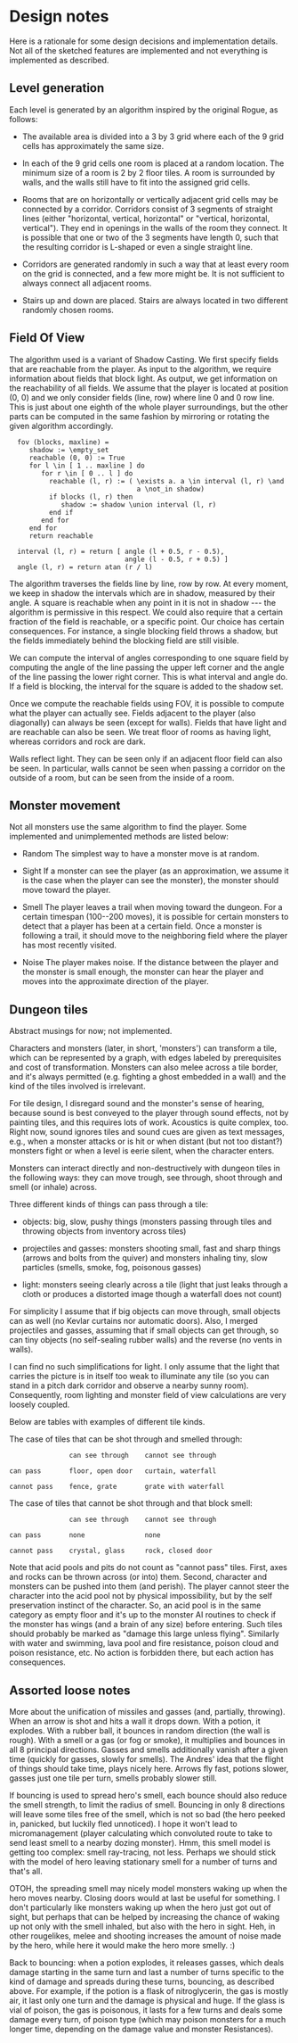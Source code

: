 Design notes
============

Here is a rationale for some design decisions and implementation details.
Not all of the sketched features are implemented and not everything
is implemented as described.


Level generation
----------------

Each level is generated by an algorithm inspired by the original Rogue,
as follows:

  * The available area is divided into a 3 by 3 grid
    where each of the 9 grid cells has approximately the same size.

  * In each of the 9 grid cells one room is placed at a random location.
    The minimum size of a room is 2 by 2 floor tiles. A room is surrounded
    by walls, and the walls still have to fit into the assigned grid cells.

  * Rooms that are on horizontally or vertically adjacent grid cells
    may be connected by a corridor. Corridors consist of 3 segments of straight
    lines (either "horizontal, vertical, horizontal" or "vertical, horizontal,
    vertical"). They end in openings in the walls of the room they connect.
    It is possible that one or two of the 3 segments have length 0, such that
    the resulting corridor is L-shaped or even a single straight line.

  * Corridors are generated randomly in such a way that at least every room
    on the grid is connected, and a few more might be. It is not sufficient
    to always connect all adjacent rooms.

  * Stairs up and down are placed. Stairs are always located in two different
    randomly chosen rooms.


Field Of View
-------------

The algorithm used is a variant of Shadow Casting. We first specify
fields that are reachable from the player. As input to the algorithm,
we require information about fields that block light. As output,
we get information on the reachability of all fields.
We assume that the player is located at position (0, 0)
and we only consider fields (line, row) where line 0 and 0 row line.
This is just about one eighth of the whole player surroundings,
but the other parts can be computed in the same fashion by mirroring
or rotating the given algorithm accordingly.

      fov (blocks, maxline) =
         shadow := \empty_set
         reachable (0, 0) := True
         for l \in [ 1 .. maxline ] do
            for r \in [ 0 .. l ] do
              reachable (l, r) := ( \exists a. a \in interval (l, r) \and
                                    a \not_in shadow)
              if blocks (l, r) then
                 shadow := shadow \union interval (l, r)
              end if
            end for
         end for
         return reachable

      interval (l, r) = return [ angle (l + 0.5, r - 0.5),
                                 angle (l - 0.5, r + 0.5) ]
      angle (l, r) = return atan (r / l)

The algorithm traverses the fields line by line, row by row.
At every moment, we keep in shadow the intervals which are in shadow,
measured by their angle. A square is reachable when any point
in it is not in shadow --- the algorithm is permissive in this respect.
We could also require that a certain fraction of the field is reachable,
or a specific point. Our choice has certain consequences. For instance,
a single blocking field throws a shadow, but the fields immediately behind
the blocking field are still visible.

We can compute the interval of angles corresponding to one square field
by computing the angle of the line passing the upper left corner
and the angle of the line passing the lower right corner.
This is what interval and angle do. If a field is blocking, the interval
for the square is added to the shadow set.

Once we compute the reachable fields using FOV, it is possible
to compute what the player can actually see. Fields adjacent to the player
(also diagonally) can always be seen (except for walls).
Fields that have light and are reachable can also be seen.
We treat floor of rooms as having light, whereas corridors and rock are dark.

Walls reflect light. They can be seen only if an adjacent floor field
can also be seen. In particular, walls cannot be seen when passing
a corridor on the outside of a room, but can be seen from the inside of a room.


Monster movement
----------------

Not all monsters use the same algorithm to find the player.
Some implemented and unimplemented methods are listed below:

* Random
The simplest way to have a monster move is at random.

* Sight
If a monster can see the player (as an approximation,
we assume it is the case when the player can see the monster),
the monster should move toward the player.

* Smell
The player leaves a trail when moving toward the dungeon.
For a certain timespan (100--200 moves), it is possible
for certain monsters to detect that a player has been at a certain field.
Once a monster is following a trail, it should move to the
neighboring field where the player has most recently visited.

* Noise
The player makes noise. If the distance between the player
and the monster is small enough, the monster can hear the player
and moves into the approximate direction of the player.


Dungeon tiles
-------------

Abstract musings for now; not implemented.

Characters and monsters (later, in short, 'monsters') can transform a tile,
which can be represented by a graph, with edges labeled by prerequisites
and cost of transformation. Monsters can also melee across a tile border,
and it's always permitted (e.g. fighting a ghost embedded in a wall)
and the kind of the tiles involved is irrelevant.

For tile design, I disregard sound and the monster's sense of hearing,
because sound is best conveyed to the player through sound effects,
not by painting tiles, and this requires lots of work.
Acoustics is quite complex, too. Right now, sound ignores tiles
and sound cues are given as text messages, e.g., when a monster attacks
or is hit or when distant (but not too distant?) monsters fight or when
a level is eerie silent, when the character enters.

Monsters can interact directly and non-destructively with dungeon tiles
in the following ways: they can move trough, see through, shoot through
and smell (or inhale) across.

Three different kinds of things can pass through a tile:

  * objects: big, slow, pushy things (monsters passing through tiles
    and throwing objects from inventory across tiles)

  * projectiles and gasses: monsters shooting small, fast and sharp things
    (arrows and bolts from the quiver) and monsters inhaling tiny, slow
    particles (smells, smoke, fog, poisonous gasses)

  * light: monsters seeing clearly across a tile (light that just leaks
    through a cloth or produces a distorted image though a waterfall
    does not count)

For simplicity I assume that if big objects can move through,
small objects can as well (no Kevlar curtains nor automatic doors).
Also, I merged projectiles and gasses, assuming that if small objects
can get through, so can tiny objects (no self-sealing rubber walls)
and the reverse (no vents in walls).

I can find no such simplifications for light. I only assume that the light
that carries the picture is in itself too weak to illuminate any tile
(so you can stand in a pitch dark corridor and observe a nearby sunny room).
Consequently, room lighting and monster field of view calculations
are very loosely coupled.

Below are tables with examples of different tile kinds.

The case of tiles that can be shot through and smelled through:

                   can see through    cannot see through

    can pass       floor, open door   curtain, waterfall

    cannot pass    fence, grate       grate with waterfall

The case of tiles that cannot be shot through and that block smell:

                   can see through    cannot see through

    can pass       none               none

    cannot pass    crystal, glass     rock, closed door

Note that acid pools and pits do not count as "cannot pass" tiles.
First, axes and rocks can be thrown across (or into) them.
Second, character and monsters can be pushed into them (and perish).
The player cannot steer the character into the acid pool not by physical
impossibility, but by the self preservation instinct of the character.
So, an acid pool is in the same category as empty floor and it's up to the
monster AI routines to check if the monster has wings (and a brain of any size)
before entering. Such tiles should probably be marked as "damage this large
unless flying". Similarly with water and swimming, lava pool and fire
resistance, poison cloud and poison resistance, etc. No action is forbidden
there, but each action has consequences.




Assorted loose notes
--------------------

More about the unification of missiles and gasses (and, partially, throwing).
When an arrow is shot and hits a wall it drops down. With a potion,
it explodes. With a rubber ball, it bounces in random direction (the wall
is rough). With a smell or a gas (or fog or smoke), it multiplies and bounces
in all 8 principal directions. Gasses and smells additionally vanish
after a given time (quickly for gasses, slowly for smells). The Andres'
idea that the flight of things should take time, plays nicely here.
Arrows fly fast, potions slower, gasses just one tile per turn,
smells probably slower still.

If bouncing is used to spread hero's smell, each bounce should also
reduce the smell strength, to limit the radius of smell.
Bouncing in only 8 directions will leave some tiles free of the smell,
which is not so bad (the hero peeked in, panicked, but luckily
fled unnoticed). I hope it won't lead to micromanagement (player calculating
which convoluted route to take to send least smell to a nearby dozing monster).
Hmm, this smell model is getting too complex: smell ray-tracing, not less.
Perhaps we should stick with the model of hero leaving stationary smell
for a number of turns and that's all.

OTOH, the spreading smell may nicely model monsters waking up when the hero
moves nearby. Closing doors would at last be useful for something.
I don't particularly like monsters waking up when the hero
just got out of sight, but perhaps that can be helped by
increasing the chance of waking up not only with the smell inhaled,
but also with the hero in sight. Heh, in other rougelikes, melee
and shooting increases the amount of noise made by the hero,
while here it would make the hero more smelly. :)

Back to bouncing: when a potion explodes, it releases gasses, which deals
damage starting in the same turn and last a number of turns specific to the kind
of damage and spreads during these turns, bouncing, as described above.
For example, if the potion is a flask of nitroglycerin,
the gas is mostly air, it last only one turn and the damage is physical
and huge. If the glass is vial of poison, the gas is poisonous, it lasts
for a few turns and deals some damage every turn, of poison type
(which may poison monsters for a much longer time, depending on the damage
value and monster Resistances).
